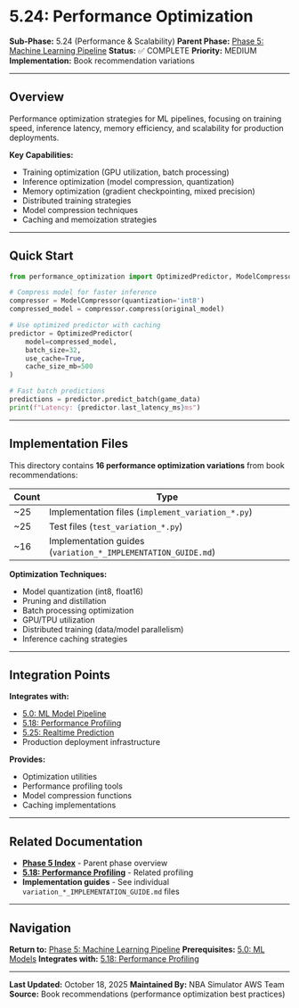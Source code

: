 # 5.24: Performance Optimization

**Sub-Phase:** 5.24 (Performance & Scalability)
**Parent Phase:** [Phase 5: Machine Learning Pipeline](../PHASE_5_INDEX.md)
**Status:** ✅ COMPLETE
**Priority:** MEDIUM
**Implementation:** Book recommendation variations

---

## Overview

Performance optimization strategies for ML pipelines, focusing on training speed, inference latency, memory efficiency, and scalability for production deployments.

**Key Capabilities:**
- Training optimization (GPU utilization, batch processing)
- Inference optimization (model compression, quantization)
- Memory optimization (gradient checkpointing, mixed precision)
- Distributed training strategies
- Model compression techniques
- Caching and memoization strategies

---

## Quick Start

```python
from performance_optimization import OptimizedPredictor, ModelCompressor

# Compress model for faster inference
compressor = ModelCompressor(quantization='int8')
compressed_model = compressor.compress(original_model)

# Use optimized predictor with caching
predictor = OptimizedPredictor(
    model=compressed_model,
    batch_size=32,
    use_cache=True,
    cache_size_mb=500
)

# Fast batch predictions
predictions = predictor.predict_batch(game_data)
print(f"Latency: {predictor.last_latency_ms}ms")
```

---

## Implementation Files

This directory contains **16 performance optimization variations** from book recommendations:

| Count | Type |
|-------|------|
| ~25 | Implementation files (`implement_variation_*.py`) |
| ~25 | Test files (`test_variation_*.py`) |
| ~16 | Implementation guides (`variation_*_IMPLEMENTATION_GUIDE.md`) |

**Optimization Techniques:**
- Model quantization (int8, float16)
- Pruning and distillation
- Batch processing optimization
- GPU/TPU utilization
- Distributed training (data/model parallelism)
- Inference caching strategies

---

## Integration Points

**Integrates with:**
- [5.0: ML Model Pipeline](../5.0_machine_learning_models.md)
- [5.18: Performance Profiling](../5.18_performance_profiling/)
- [5.25: Realtime Prediction](../5.25_realtime_prediction/)
- Production deployment infrastructure

**Provides:**
- Optimization utilities
- Performance profiling tools
- Model compression functions
- Caching implementations

---

## Related Documentation

- **[Phase 5 Index](../PHASE_5_INDEX.md)** - Parent phase overview
- **[5.18: Performance Profiling](../5.18_performance_profiling/)** - Related profiling
- **Implementation guides** - See individual `variation_*_IMPLEMENTATION_GUIDE.md` files

---

## Navigation

**Return to:** [Phase 5: Machine Learning Pipeline](../PHASE_5_INDEX.md)
**Prerequisites:** [5.0: ML Models](../5.0_machine_learning_models.md)
**Integrates with:** [5.18: Performance Profiling](../5.18_performance_profiling/)

---

**Last Updated:** October 18, 2025
**Maintained By:** NBA Simulator AWS Team
**Source:** Book recommendations (performance optimization best practices)
